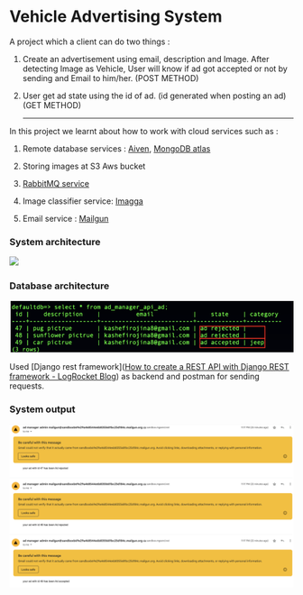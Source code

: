 # Vehicle Advertising System

A project which a client can do two things :

1. Create an advertisement using email, description and Image. After detecting Image as Vehicle, User will know if ad got accepted or not by sending and Email to him/her. (POST METHOD)

2. User get ad state using the id of ad. (id generated when posting an ad) (GET METHOD)
   
   ---

In this project we learnt about how to work with cloud services such as :

1. Remote database services : [Aiven](https://aiven.io/), [MongoDB atlas](https://www.mongodb.com/cloud/atlas/lp/try4?utm_content=controldbaasterms&utm_source=google&utm_campaign=search_gs_pl_evergreen_atlas_core_prosp-brand_gic-null_emea-nl_ps-all_desktop_eng_lead&utm_term=mongodb%20dbaas&utm_medium=cpc_paid_search&utm_ad=e&utm_ad_campaign_id=12212624536&adgroup=115749708663)

2. Storing images at S3 Aws bucket

3. [RabbitMQ service](https://www.cloudamqp.com/)

4. Image classifier service: [Imagga](https://imagga.com/)

5. Email service : [Mailgun](https://www.mailgun.com/)

### System architecture

![](/Users/rojina/Desktop/CC1/pictures/system-arch.png)

### Database architecture

![](https://github.com/rojinakashefi/CloudComputing/blob/main/advertisment-manager/pictures/db-arch.png)

Used [Django rest framework]([How to create a REST API with Django REST framework - LogRocket Blog](https://blog.logrocket.com/django-rest-framework-create-api/)) as backend and postman for sending requests.

### System output

![](https://github.com/rojinakashefi/CloudComputing/blob/main/advertisment-manager/pictures/sys-out.png)
